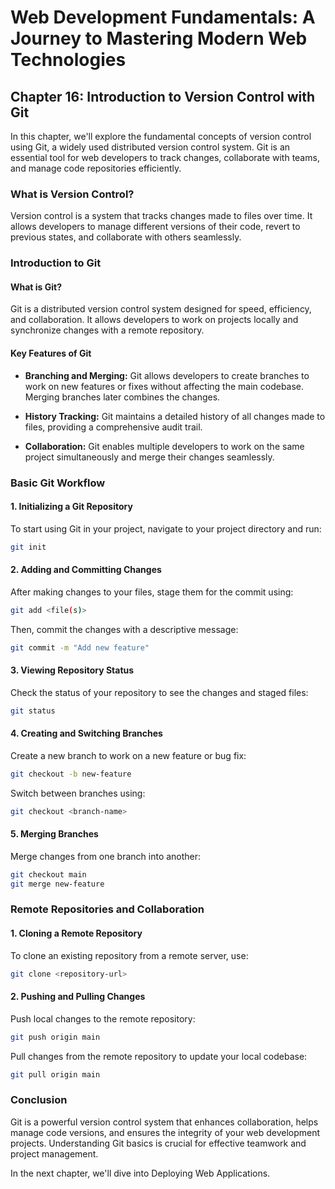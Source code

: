 # Web Development Fundamentals: A Journey to Mastering Modern Web Technologies

## Chapter 16: Introduction to Version Control with Git

In this chapter, we'll explore the fundamental concepts of version control using Git, a widely used distributed version control system. Git is an essential tool for web developers to track changes, collaborate with teams, and manage code repositories efficiently.

### What is Version Control?

Version control is a system that tracks changes made to files over time. It allows developers to manage different versions of their code, revert to previous states, and collaborate with others seamlessly.

### Introduction to Git

#### What is Git?

Git is a distributed version control system designed for speed, efficiency, and collaboration. It allows developers to work on projects locally and synchronize changes with a remote repository.

#### Key Features of Git

- **Branching and Merging:** Git allows developers to create branches to work on new features or fixes without affecting the main codebase. Merging branches later combines the changes.

- **History Tracking:** Git maintains a detailed history of all changes made to files, providing a comprehensive audit trail.

- **Collaboration:** Git enables multiple developers to work on the same project simultaneously and merge their changes seamlessly.

### Basic Git Workflow

#### 1. Initializing a Git Repository

To start using Git in your project, navigate to your project directory and run:

```bash
git init
```

#### 2. Adding and Committing Changes

After making changes to your files, stage them for the commit using:

```bash
git add <file(s)>
```

Then, commit the changes with a descriptive message:

```bash
git commit -m "Add new feature"
```

#### 3. Viewing Repository Status

Check the status of your repository to see the changes and staged files:

```bash
git status
```

#### 4. Creating and Switching Branches

Create a new branch to work on a new feature or bug fix:

```bash
git checkout -b new-feature
```

Switch between branches using:

```bash
git checkout <branch-name>
```

#### 5. Merging Branches

Merge changes from one branch into another:

```bash
git checkout main
git merge new-feature
```

### Remote Repositories and Collaboration

#### 1. Cloning a Remote Repository

To clone an existing repository from a remote server, use:

```bash
git clone <repository-url>
```

#### 2. Pushing and Pulling Changes

Push local changes to the remote repository:

```bash
git push origin main
```

Pull changes from the remote repository to update your local codebase:

```bash
git pull origin main
```

### Conclusion

Git is a powerful version control system that enhances collaboration, helps manage code versions, and ensures the integrity of your web development projects. Understanding Git basics is crucial for effective teamwork and project management.

In the next chapter, we'll dive into Deploying Web Applications.